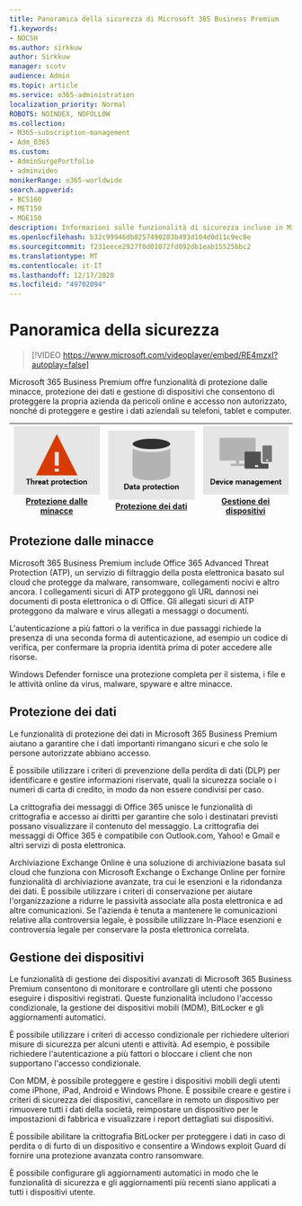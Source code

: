 ```yaml
---
title: Panoramica della sicurezza di Microsoft 365 Business Premium
f1.keywords:
- NOCSH
ms.author: sirkkuw
author: Sirkkuw
manager: scotv
audience: Admin
ms.topic: article
ms.service: o365-administration
localization_priority: Normal
ROBOTS: NOINDEX, NOFOLLOW
ms.collection:
- M365-subscription-management
- Adm_O365
ms.custom:
- AdminSurgePortfolio
- adminvideo
monikerRange: o365-worldwide
search.appverid:
- BCS160
- MET150
- MOE150
description: Informazioni sulle funzionalità di sicurezza incluse in Microsoft 365 for business.
ms.openlocfilehash: b32c99946db0257490283b493d104d0d11c9ec8e
ms.sourcegitcommit: f231eece2927f0d01072fd092db1eab15525bbc2
ms.translationtype: MT
ms.contentlocale: it-IT
ms.lasthandoff: 12/17/2020
ms.locfileid: "49702094"
---
```

# <a name="overview-of-security"></a>Panoramica della sicurezza

> [!VIDEO https://www.microsoft.com/videoplayer/embed/RE4mzxI?autoplay=false]

Microsoft 365 Business Premium offre funzionalità di protezione dalle minacce, protezione dei dati e gestione di dispositivi che consentono di proteggere la propria azienda da pericoli online e accesso non autorizzato, nonché di proteggere e gestire i dati aziendali su telefoni, tablet e computer.

|![Protezione dalle minacce](../media/m365-business-security-threat-protection.png)<br/>[Protezione dalle minacce](#threat-protection)|![Collaborare con un client](../media/m365-business-security-data-protection.png) <br/>[Protezione dei dati](#data-protection) | ![Gestione dei dispositivi](../media/m365-business-security-device-management.png) <br/>[Gestione dei dispositivi](#device-management) |
|--|--|--|

## <a name="threat-protection"></a>Protezione dalle minacce

Microsoft 365 Business Premium include Office 365 Advanced Threat Protection (ATP), un servizio di filtraggio della posta elettronica basato sul cloud che protegge da malware, ransomware, collegamenti nocivi e altro ancora. I collegamenti sicuri di ATP proteggono gli URL dannosi nei documenti di posta elettronica o di Office. Gli allegati sicuri di ATP proteggono da malware e virus allegati a messaggi o documenti.

L'autenticazione a più fattori o la verifica in due passaggi richiede la presenza di una seconda forma di autenticazione, ad esempio un codice di verifica, per confermare la propria identità prima di poter accedere alle risorse.  

Windows Defender fornisce una protezione completa per il sistema, i file e le attività online da virus, malware, spyware e altre minacce.

## <a name="data-protection"></a>Protezione dei dati

Le funzionalità di protezione dei dati in Microsoft 365 Business Premium aiutano a garantire che i dati importanti rimangano sicuri e che solo le persone autorizzate abbiano accesso.

È possibile utilizzare i criteri di prevenzione della perdita di dati (DLP) per identificare e gestire informazioni riservate, quali la sicurezza sociale o i numeri di carta di credito, in modo da non essere condivisi per caso. 

La crittografia dei messaggi di Office 365 unisce le funzionalità di crittografia e accesso ai diritti per garantire che solo i destinatari previsti possano visualizzare il contenuto del messaggio. La crittografia dei messaggi di Office 365 è compatibile con Outlook.com, Yahoo! e Gmail e altri servizi di posta elettronica.

Archiviazione Exchange Online è una soluzione di archiviazione basata sul cloud che funziona con Microsoft Exchange o Exchange Online per fornire funzionalità di archiviazione avanzate, tra cui le esenzioni e la ridondanza dei dati. È possibile utilizzare i criteri di conservazione per aiutare l'organizzazione a ridurre le passività associate alla posta elettronica e ad altre comunicazioni. Se l'azienda è tenuta a mantenere le comunicazioni relative alla controversia legale, è possibile utilizzare In-Place esenzioni e controversia legale per conservare la posta elettronica correlata.

## <a name="device-management"></a>Gestione dei dispositivi

Le funzionalità di gestione dei dispositivi avanzati di Microsoft 365 Business Premium consentono di monitorare e controllare gli utenti che possono eseguire i dispositivi registrati. Queste funzionalità includono l'accesso condizionale, la gestione dei dispositivi mobili (MDM), BitLocker e gli aggiornamenti automatici.

È possibile utilizzare i criteri di accesso condizionale per richiedere ulteriori misure di sicurezza per alcuni utenti e attività. Ad esempio, è possibile richiedere l'autenticazione a più fattori o bloccare i client che non supportano l'accesso condizionale.

Con MDM, è possibile proteggere e gestire i dispositivi mobili degli utenti come iPhone, iPad, Android e Windows Phone. È possibile creare e gestire i criteri di sicurezza dei dispositivi, cancellare in remoto un dispositivo per rimuovere tutti i dati della società, reimpostare un dispositivo per le impostazioni di fabbrica e visualizzare i report dettagliati sui dispositivi. 

È possibile abilitare la crittografia BitLocker per proteggere i dati in caso di perdita o di furto di un dispositivo e consentire a Windows exploit Guard di fornire una protezione avanzata contro ransomware.

È possibile configurare gli aggiornamenti automatici in modo che le funzionalità di sicurezza e gli aggiornamenti più recenti siano applicati a tutti i dispositivi utente. 